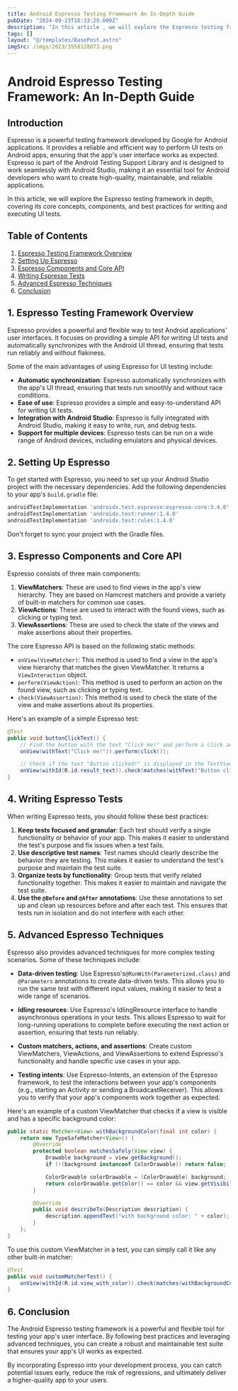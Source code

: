 ```yaml
---
title: Android Espresso Testing Framework An In-Depth Guide
pubDate: "2024-09-23T18:33:29.000Z"
description: "In this article , we will explore the Espresso testing framework in depth, covering its core concepts, components, and best practices for writing and executing UI tests"
tags: []
layout: "@/templates/BasePost.astro"
imgSrc: /imgs/2023/3558128873.png
---
```

# Android Espresso Testing Framework: An In-Depth Guide

## Introduction

Espresso is a powerful testing framework developed by Google for Android applications. It provides a reliable and efficient way to perform UI tests on Android apps, ensuring that the app's user interface works as expected. Espresso is part of the Android Testing Support Library and is designed to work seamlessly with Android Studio, making it an essential tool for Android developers who want to create high-quality, maintainable, and reliable applications.

In this article, we will explore the Espresso testing framework in depth, covering its core concepts, components, and best practices for writing and executing UI tests.

## Table of Contents

1. [Espresso Testing Framework Overview](#overview)
2. [Setting Up Espresso](#setup)
3. [Espresso Components and Core API](#components)
4. [Writing Espresso Tests](#writing-tests)
5. [Advanced Espresso Techniques](#advanced)
6. [Conclusion](#conclusion)

<a name="overview"></a>

## 1. Espresso Testing Framework Overview

Espresso provides a powerful and flexible way to test Android applications' user interfaces. It focuses on providing a simple API for writing UI tests and automatically synchronizes with the Android UI thread, ensuring that tests run reliably and without flakiness.

Some of the main advantages of using Espresso for UI testing include:

- **Automatic synchronization**: Espresso automatically synchronizes with the app's UI thread, ensuring that tests run smoothly and without race conditions.
- **Ease of use**: Espresso provides a simple and easy-to-understand API for writing UI tests.
- **Integration with Android Studio**: Espresso is fully integrated with Android Studio, making it easy to write, run, and debug tests.
- **Support for multiple devices**: Espresso tests can be run on a wide range of Android devices, including emulators and physical devices.

<a name="setup"></a>

## 2. Setting Up Espresso

To get started with Espresso, you need to set up your Android Studio project with the necessary dependencies. Add the following dependencies to your app's `build.gradle` file:

```gradle
androidTestImplementation 'androidx.test.espresso:espresso-core:3.4.0'
androidTestImplementation 'androidx.test:runner:1.4.0'
androidTestImplementation 'androidx.test:rules:1.4.0'
```

Don't forget to sync your project with the Gradle files.

<a name="components"></a>

## 3. Espresso Components and Core API

Espresso consists of three main components:

1. **ViewMatchers**: These are used to find views in the app's view hierarchy. They are based on Hamcrest matchers and provide a variety of built-in matchers for common use cases.
2. **ViewActions**: These are used to interact with the found views, such as clicking or typing text.
3. **ViewAssertions**: These are used to check the state of the views and make assertions about their properties.

The core Espresso API is based on the following static methods:

- `onView(ViewMatcher)`: This method is used to find a view in the app's view hierarchy that matches the given ViewMatcher. It returns a `ViewInteraction` object.
- `perform(ViewAction)`: This method is used to perform an action on the found view, such as clicking or typing text.
- `check(ViewAssertion)`: This method is used to check the state of the view and make assertions about its properties.

Here's an example of a simple Espresso test:

```java
@Test
public void buttonClickTest() {
    // Find the button with the text "Click me!" and perform a click action
    onView(withText("Click me!")).perform(click());

    // Check if the text "Button clicked!" is displayed in the TextView with the ID "result_text"
    onView(withId(R.id.result_text)).check(matches(withText("Button clicked!")));
}
```

<a name="writing-tests"></a>

## 4. Writing Espresso Tests

When writing Espresso tests, you should follow these best practices:

1. **Keep tests focused and granular**: Each test should verify a single functionality or behavior of your app. This makes it easier to understand the test's purpose and fix issues when a test fails.
2. **Use descriptive test names**: Test names should clearly describe the behavior they are testing. This makes it easier to understand the test's purpose and maintain the test suite.
3. **Organize tests by functionality**: Group tests that verify related functionality together. This makes it easier to maintain and navigate the test suite.
4. **Use the `@Before` and `@After` annotations**: Use these annotations to set up and clean up resources before and after each test. This ensures that tests run in isolation and do not interfere with each other.

<a name="advanced"></a>

## 5. Advanced Espresso Techniques

Espresso also provides advanced techniques for more complex testing scenarios. Some of these techniques include:

- **Data-driven testing**: Use Espresso's`@RunWith(Parameterized.class)` and `@Parameters` annotations to create data-driven tests. This allows you to run the same test with different input values, making it easier to test a wide range of scenarios.

- **Idling resources**: Use Espresso's IdlingResource interface to handle asynchronous operations in your tests. This allows Espresso to wait for long-running operations to complete before executing the next action or assertion, ensuring that tests run reliably.

- **Custom matchers, actions, and assertions**: Create custom ViewMatchers, ViewActions, and ViewAssertions to extend Espresso's functionality and handle specific use cases in your app.

- **Testing intents**: Use Espresso-Intents, an extension of the Espresso framework, to test the interactions between your app's components (e.g., starting an Activity or sending a BroadcastReceiver). This allows you to verify that your app's components work together as expected.

Here's an example of a custom ViewMatcher that checks if a view is visible and has a specific background color:

```java
public static Matcher<View> withBackgroundColor(final int color) {
    return new TypeSafeMatcher<View>() {
        @Override
        protected boolean matchesSafely(View view) {
            Drawable background = view.getBackground();
            if (!(background instanceof ColorDrawable)) return false;

            ColorDrawable colorDrawable = (ColorDrawable) background;
            return colorDrawable.getColor() == color && view.getVisibility() == View.VISIBLE;
        }

        @Override
        public void describeTo(Description description) {
            description.appendText("with background color: " + color);
        }
    };
}
```

To use this custom ViewMatcher in a test, you can simply call it like any other built-in matcher:

```java
@Test
public void customMatcherTest() {
    onView(withId(R.id.view_with_color)).check(matches(withBackgroundColor(Color.RED)));
}
```

<a name="conclusion"></a>

## 6. Conclusion

The Android Espresso testing framework is a powerful and flexible tool for testing your app's user interface. By following best practices and leveraging advanced techniques, you can create a robust and maintainable test suite that ensures your app's UI works as expected.

By incorporating Espresso into your development process, you can catch potential issues early, reduce the risk of regressions, and ultimately deliver a higher-quality app to your users.
